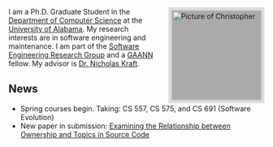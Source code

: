 <img style="border: 6px solid #ddd; height: 175px; float: right; padding: 1px; background: #aaa; margin-left: 20px;"
     src="http://cs.ua.edu/~cscorley/images/cscorley.jpg"
     title="Chris"
     alt="Picture of Christopher"/>
I am a Ph.D. Graduate Student in the [Department of Computer Science](http://cs.ua.edu/)
 at the [University of Alabama](http://www.ua.edu/).
My research interests are in software engineering and maintenance.
I am part of the [Software Engineering Research Group](http://software.eng.ua.edu/)
 and a [GAANN](http://gaann.cs.ua.edu/) fellow. My
advisor is [Dr. Nicholas Kraft](http://cs.ua.edu/~nkraft/).

News
----
* Spring courses begin. Taking: CS 557, CS 575, and CS 691 (Software Evolution)
* New paper in submission: [Examining the Relationship between Ownership and
  Topics in Source Code](http://software.eng.ua.edu/reports/SERG-2012-01)
